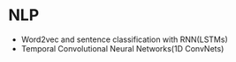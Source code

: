 # NLP
* Word2vec and sentence classification with RNN(LSTMs) 
* Temporal Convolutional Neural Networks(1D ConvNets)
